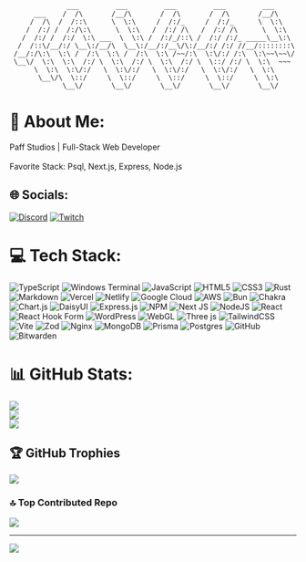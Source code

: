 ```
              ___         ___         ___         ___         ___     
      ___    /  /\       /__/\       /  /\       /  /\       /__/\    
     /  /\  /  /::\      \  \:\     /  /:/_     /  /:/_      \  \:\   
    /  /:/ /  /:/\:\      \  \:\   /  /:/ /\   /  /:/ /\      \  \:\  
   /  /:/ /  /:/  \:\ ___  \  \:\ /  /:/_/::\ /  /:/ /:/_ _____\__\:\ 
  /  /::\/__/:/ \__\:/__/\  \__\:/__/:/__\/\:/__/:/ /:/ //__/::::::::\
 /__/:/\:\  \:\ /  /:\  \:\ /  /:\  \:\ /~~/:\  \:\/:/ /:\  \:\~~\~~\/
 \__\/  \:\  \:\  /:/ \  \:\  /:/ \  \:\  /:/ \  \::/ /:/ \  \:\  ~~~ 
      \  \:\  \:\/:/   \  \:\/:/   \  \:\/:/   \  \:\/:/   \  \:\     
       \__\/\  \::/     \  \::/     \  \::/     \  \::/     \  \:\    
             \__\/       \__\/       \__\/       \__\/       \__\/    
 ```                                                               

# 💫 About Me:
Paff Studios | Full-Stack Web Developer<br><br>Favorite Stack: Psql, Next.js, Express, Node.js


## 🌐 Socials:
[![Discord](https://img.shields.io/badge/Discord-%237289DA.svg?logo=discord&logoColor=white)](https://discord.gg/tougen) [![Twitch](https://img.shields.io/badge/Twitch-%239146FF.svg?logo=Twitch&logoColor=white)](https://twitch.tv/tougengg) 

# 💻 Tech Stack:
![TypeScript](https://img.shields.io/badge/typescript-%23007ACC.svg?style=plastic&logo=typescript&logoColor=white) ![Windows Terminal](https://img.shields.io/badge/Windows%20Terminal-%234D4D4D.svg?style=plastic&logo=windows-terminal&logoColor=white) ![JavaScript](https://img.shields.io/badge/javascript-%23323330.svg?style=plastic&logo=javascript&logoColor=%23F7DF1E) ![HTML5](https://img.shields.io/badge/html5-%23E34F26.svg?style=plastic&logo=html5&logoColor=white) ![CSS3](https://img.shields.io/badge/css3-%231572B6.svg?style=plastic&logo=css3&logoColor=white) ![Rust](https://img.shields.io/badge/rust-%23000000.svg?style=plastic&logo=rust&logoColor=white) ![Markdown](https://img.shields.io/badge/markdown-%23000000.svg?style=plastic&logo=markdown&logoColor=white) ![Vercel](https://img.shields.io/badge/vercel-%23000000.svg?style=plastic&logo=vercel&logoColor=white) ![Netlify](https://img.shields.io/badge/netlify-%23000000.svg?style=plastic&logo=netlify&logoColor=#00C7B7) ![Google Cloud](https://img.shields.io/badge/GoogleCloud-%234285F4.svg?style=plastic&logo=google-cloud&logoColor=white) ![AWS](https://img.shields.io/badge/AWS-%23FF9900.svg?style=plastic&logo=amazon-aws&logoColor=white) ![Bun](https://img.shields.io/badge/Bun-%23000000.svg?style=plastic&logo=bun&logoColor=white) ![Chakra](https://img.shields.io/badge/chakra-%234ED1C5.svg?style=plastic&logo=chakraui&logoColor=white) ![Chart.js](https://img.shields.io/badge/chart.js-F5788D.svg?style=plastic&logo=chart.js&logoColor=white) ![DaisyUI](https://img.shields.io/badge/daisyui-5A0EF8?style=plastic&logo=daisyui&logoColor=white) ![Express.js](https://img.shields.io/badge/express.js-%23404d59.svg?style=plastic&logo=express&logoColor=%2361DAFB) ![NPM](https://img.shields.io/badge/NPM-%23CB3837.svg?style=plastic&logo=npm&logoColor=white) ![Next JS](https://img.shields.io/badge/Next-black?style=plastic&logo=next.js&logoColor=white) ![NodeJS](https://img.shields.io/badge/node.js-6DA55F?style=plastic&logo=node.js&logoColor=white) ![React](https://img.shields.io/badge/react-%2320232a.svg?style=plastic&logo=react&logoColor=%2361DAFB) ![React Hook Form](https://img.shields.io/badge/React%20Hook%20Form-%23EC5990.svg?style=plastic&logo=reacthookform&logoColor=white) ![WordPress](https://img.shields.io/badge/WordPress-%23117AC9.svg?style=plastic&logo=WordPress&logoColor=white) ![WebGL](https://img.shields.io/badge/WebGL-990000?logo=webgl&logoColor=white&style=plastic) ![Three js](https://img.shields.io/badge/threejs-black?style=plastic&logo=three.js&logoColor=white) ![TailwindCSS](https://img.shields.io/badge/tailwindcss-%2338B2AC.svg?style=plastic&logo=tailwind-css&logoColor=white) ![Vite](https://img.shields.io/badge/vite-%23646CFF.svg?style=plastic&logo=vite&logoColor=white) ![Zod](https://img.shields.io/badge/zod-%233068b7.svg?style=plastic&logo=zod&logoColor=white) ![Nginx](https://img.shields.io/badge/nginx-%23009639.svg?style=plastic&logo=nginx&logoColor=white) ![MongoDB](https://img.shields.io/badge/MongoDB-%234ea94b.svg?style=plastic&logo=mongodb&logoColor=white) ![Prisma](https://img.shields.io/badge/Prisma-3982CE?style=plastic&logo=Prisma&logoColor=white) ![Postgres](https://img.shields.io/badge/postgres-%23316192.svg?style=plastic&logo=postgresql&logoColor=white) ![GitHub](https://img.shields.io/badge/github-%23121011.svg?style=plastic&logo=github&logoColor=white) ![Bitwarden](https://img.shields.io/badge/bitwarden-%23175DDC.svg?style=plastic&logo=bitwarden&logoColor=white)
# 📊 GitHub Stats:
![](https://github-readme-stats.vercel.app/api?username=tougenrip&theme=tokyonight&hide_border=false&include_all_commits=true&count_private=true)<br/>
![](https://github-readme-streak-stats.herokuapp.com/?user=tougenrip&theme=tokyonight&hide_border=false)<br/>
![](https://github-readme-stats.vercel.app/api/top-langs/?username=tougenrip&theme=tokyonight&hide_border=false&include_all_commits=true&count_private=true&layout=compact)

## 🏆 GitHub Trophies
![](https://github-profile-trophy.vercel.app/?username=tougenrip&theme=tokyonight&no-frame=false&no-bg=true&margin-w=4)

### 🔝 Top Contributed Repo
![](https://github-contributor-stats.vercel.app/api?username=tougenrip&limit=5&theme=tokyonight&combine_all_yearly_contributions=true)

---
[![](https://visitcount.itsvg.in/api?id=tougenrip&icon=7&color=0)](https://visitcount.itsvg.in)

<!-- Proudly created with GPRM ( https://gprm.itsvg.in ) -->
